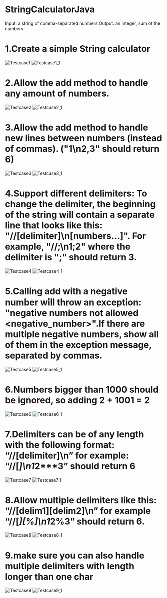 # StringCalculatorJava
  Input: a string of comma-separated numbers
  Output: an integer, sum of the numbers

# 1.Create a simple String calculator
  ![Testcase1](Screenshots/Testcase1.png)
  ![Testcase1_1](Screenshots/Testcase1_1.jpg)

# 2.Allow the add method to handle any amount of numbers.
  ![Testcase2](Screenshots/Testcase2.png)
  ![Testcase2_1](Screenshots/Testcase2_1.png)


# 3.Allow the add method to handle new lines between numbers (instead of commas). ("1\n2,3" should return 6)
  ![Testcase3](Screenshots/Testcase3.png)
  ![Testcase3_1](Screenshots/Testcase3_1.png)

# 4.Support different delimiters: To change the delimiter, the beginning of the string will contain a separate line that looks like this: "//[delimiter]\n[numbers…]". For example, "//;\n1;2" where the delimiter is ";" should return 3.
  ![Testcase4](Screenshots/Testcase4.png)
  ![Testcase4_1](Screenshots/Testcase4_1.png)

# 5.Calling add with a negative number will throw an exception: "negative numbers not allowed <negative_number>".If there are multiple negative numbers, show all of them in the exception message, separated by commas.
  ![Testcase5](Screenshots/Testcase5.png)
  ![Testcase5_1](Screenshots/Testcase5_1.png)

# 6.Numbers bigger than 1000 should be ignored, so adding 2 + 1001 = 2
  ![Testcase6](Screenshots/Testcase6.png)
  ![Testcase6_1](Screenshots/Testcase6_1.png)

# 7.Delimiters can be of any length with the following format: “//[delimiter]\n” for example: “//[***]\n1***2***3” should return 6
  ![Testcase7](Screenshots/Testcase7.png)
  ![Testcase7_1](Screenshots/Testcase7_1.png)

# 8.Allow multiple delimiters like this: “//[delim1][delim2]\n” for example “//[*][%]\n1*2%3” should return 6.
  ![Testcase8](Screenshots/Testcase8.png)
  ![Testcase8_1](Screenshots/Testcase8_1.png)

# 9.make sure you can also handle multiple delimiters with length longer than one char
  ![Testcase9](Screenshots/Testcase9.png)
  ![Testcase9_1](Screenshots/Testcase9_1.png)
  






